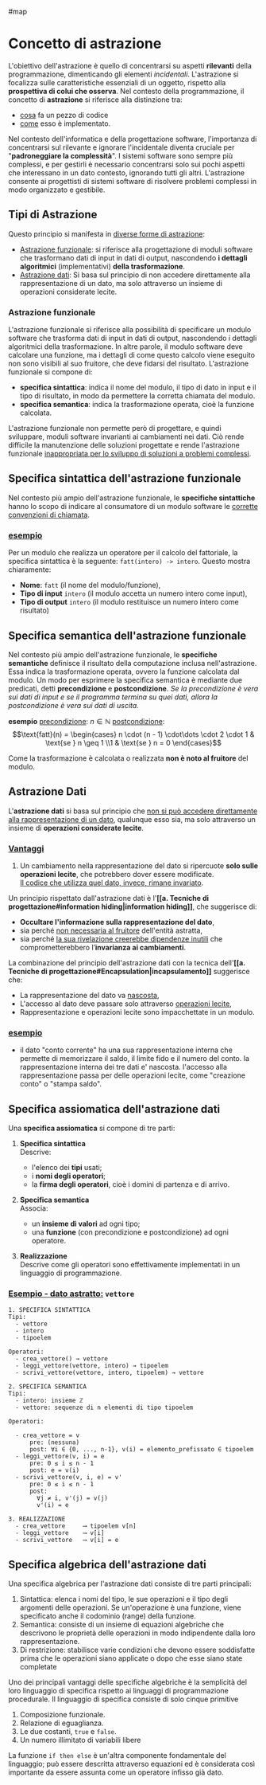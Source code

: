 #map 

# **Concetto di astrazione**
L'obiettivo dell'astrazione è quello di concentrarsi su aspetti **rilevanti** della programmazione, dimenticando gli elementi *incidentali*.
L'astrazione si focalizza sulle caratteristiche essenziali di un oggetto, rispetto alla **prospettiva di colui che osserva**.
Nel contesto della programmazione, il concetto di **astrazione** si riferisce alla distinzione tra:
- <u>cosa</u> fa un pezzo di codice
- <u>come</u> esso è implementato.

Nel contesto dell'informatica e della progettazione software, l'importanza di concentrarsi sul rilevante e ignorare l'incidentale diventa cruciale per "**padroneggiare la complessità**". I sistemi software sono sempre più complessi, e per gestirli è necessario concentrarsi solo sui pochi aspetti che interessano in un dato contesto, ignorando tutti gli altri. L'astrazione consente ai progettisti di sistemi software di risolvere problemi complessi in modo organizzato e gestibile.

## **Tipi di Astrazione**
Questo principio si manifesta in <u>diverse forme di astrazione</u>:
- <u>Astrazione funzionale</u>: si riferisce alla progettazione di moduli software che trasformano dati di input in dati di output, nascondendo **i dettagli algoritmici** (implementativi) **della trasformazione**.
- <u>Astrazione dati</u>: Si basa sul principio di non accedere direttamente alla rappresentazione di un dato, ma solo attraverso un insieme di operazioni considerate lecite.

### **Astrazione funzionale**
L'astrazione funzionale si riferisce alla possibilità di specificare un modulo software che trasforma dati di input in dati di output, nascondendo i dettagli algoritmici della trasformazione. In altre parole, il modulo software deve calcolare una funzione, ma i dettagli di come questo calcolo viene eseguito non sono visibili al suo fruitore, che deve fidarsi del risultato.
L'astrazione funzionale si compone di:
- **specifica sintattica**: indica il nome del modulo, il tipo di dato in input e il tipo di risultato, in modo da permettere la corretta chiamata del modulo.
- **specifica semantica**: indica la trasformazione operata, cioè la funzione calcolata.
<div class="page-break" style="page-break-before: always;"></div>

L'astrazione funzionale non permette però di progettare, e quindi sviluppare, moduli software invarianti ai cambiamenti nei dati. Ciò rende difficile la manutenzione delle soluzioni progettate e rende l'astrazione funzionale <u>inappropriata per lo sviluppo di soluzioni a problemi complessi</u>.

## **Specifica sintattica dell'astrazione funzionale**
Nel contesto più ampio dell'astrazione funzionale, le **specifiche sintattiche** hanno lo scopo di indicare al consumatore di un modulo software le <u>corrette convenzioni di chiamata</u>.

### <u>esempio</u>
Per un modulo che realizza un operatore per il calcolo del fattoriale, la specifica sintattica è la seguente: `fatt(intero) -> intero`.
Questo mostra chiaramente:
- **Nome**: `fatt` (il nome del modulo/funzione),
- **Tipo di input** `intero` (il modulo accetta un numero intero come  input),
- **Tipo di output** `intero` (il modulo restituisce un numero intero come risultato)

## **Specifica semantica dell'astrazione funzionale**
Nel contesto più ampio dell'astrazione funzionale, le **specifiche semantiche** definisce il risultato della computazione inclusa nell'astrazione. Essa indica la trasformazione operata, ovvero la funzione calcolata dal modulo.
Un modo per esprimere la specifica semantica è mediante due predicati, detti **precondizione** e **postcondizione**.
*Se la precondizione è vera sui dati di input e se il programma termina su quei dati, allora la postcondizione è vera sui dati di uscita.*

**esempio**
<u>precondizione</u>: $n \in \mathbb{N}$
<u>postcondizione</u>:
$$\text{fatt}(n) = \begin{cases} n \cdot (n - 1) \cdot\dots \cdot 2 \cdot 1 & \text{se } n \geq 1 \\1 & \text{se } n = 0 \end{cases}$$

Come la trasformazione è calcolata o realizzata **non è noto al fruitore** del modulo.
## **Astrazione Dati**
L'**astrazione dati** si basa sul principio che <u>non si può accedere direttamente alla rappresentazione di un dato</u>, qualunque esso sia, ma solo attraverso un insieme di **operazioni considerate lecite**.

### <u>Vantaggi</u>
1. Un cambiamento nella rappresentazione del dato si ripercuote **solo sulle operazioni lecite**, che potrebbero dover essere modificate.  
   <u>Il codice che utilizza quel dato, invece, rimane invariato</u>.

Un principio rispettato dall'astrazione dati è l'**[[a. Tecniche di progettazione#information hiding|information hiding]]**, che suggerisce di:
- **Occultare l'informazione sulla rappresentazione del dato**,  
- sia perché <u>non necessaria al fruitore</u> dell'entità astratta,  
- sia perché <u>la sua rivelazione creerebbe dipendenze inutili</u> che comprometterebbero l’**invarianza ai cambiamenti**.

La combinazione del principio dell'astrazione dati con la tecnica dell'**[[a. Tecniche di progettazione#Encapsulation|incapsulamento]]** suggerisce che:
- La rappresentazione del dato va <u>nascosta</u>,
- L'accesso al dato deve passare solo attraverso <u>operazioni lecite</u>,
- Rappresentazione e operazioni lecite sono impacchettate in un modulo.

### <u>esempio</u>
- il dato "conto corrente" ha una sua rappresentazione interna che permette di memorizzare il saldo, il limite fido e il numero del conto. la rappresentazione interna dei tre dati e' nascosta. l'accesso alla rappresentazione passa per delle operazioni lecite, come "creazione conto" o "stampa saldo".
## **Specifica assiomatica dell'astrazione dati**
Una **specifica assiomatica** si compone di tre parti:
1. **Specifica sintattica**  
    Descrive:
    - l'elenco dei **tipi** usati;
    - i **nomi degli operatori**;
    - la **firma degli operatori**, cioè i domini di partenza e di arrivo.

2. **Specifica semantica**  
    Associa:
    - un **insieme di valori** ad ogni tipo;
    - una **funzione** (con precondizione e postcondizione) ad ogni operatore.

3. **Realizzazione**  
    Descrive come gli operatori sono effettivamente implementati in un linguaggio di programmazione.
<div class="page-break" style="page-break-before: always;"></div>

### <u>Esempio - dato astratto:</u> `vettore`
```
1. SPECIFICA SINTATTICA
Tipi:
  - vettore
  - intero
  - tipoelem

Operatori:
  - crea_vettore() → vettore
  - leggi_vettore(vettore, intero) → tipoelem
  - scrivi_vettore(vettore, intero, tipoelem) → vettore

2. SPECIFICA SEMANTICA
Tipi:
  - intero: insieme ℤ
  - vettore: sequenze di n elementi di tipo tipoelem

Operatori:

  - crea_vettore = v
      pre: (nessuna)
      post: ∀i ∈ {0, ..., n-1}, v(i) = elemento_prefissato ∈ tipoelem
  - leggi_vettore(v, i) = e
      pre: 0 ≤ i ≤ n - 1
      post: e = v(i)
  - scrivi_vettore(v, i, e) = v'
      pre: 0 ≤ i ≤ n - 1
      post:
        ∀j ≠ i, v'(j) = v(j)
        v'(i) = e

3. REALIZZAZIONE
  - crea_vettore     ⟶ tipoelem v[n]
  - leggi_vettore    ⟶ v[i]
  - scrivi_vettore   ⟶ v[i] = e
```
<div class="page-break" style="page-break-before: always;"></div>

## **Specifica algebrica dell'astrazione dati**
Una specifica algebrica per l'astrazione dati consiste di tre parti principali:
1. Sintattica: elenca i nomi del tipo, le sue operazioni e il tipo degli argomenti delle operazioni. Se un'operazione è una funzione, viene specificato anche il codominio (range) della funzione.
2. Semantica: consiste di un insieme di equazioni algebriche che descrivono le proprietà delle operazioni in modo indipendente dalla loro rappresentazione.
3. Di restrizione: stabilisce varie condizioni che devono essere soddisfatte prima che le operazioni siano applicate o dopo che esse siano state completate

Uno dei principali vantaggi delle specifiche algebriche è la semplicità del loro linguaggio di specifica rispetto ai linguaggi di programmazione procedurale.
Il linguaggio di specifica consiste di solo cinque primitive
1. Composizione funzionale.
2. Relazione di eguaglianza.
3. Le due costanti, `true` e `false`.
4. Un numero illimitato di variabili libere

La funzione `if then else` è un'altra componente fondamentale del linguaggio; può essere descritta attraverso equazioni ed è considerata così importante da essere assunta come un operatore infisso già dato.